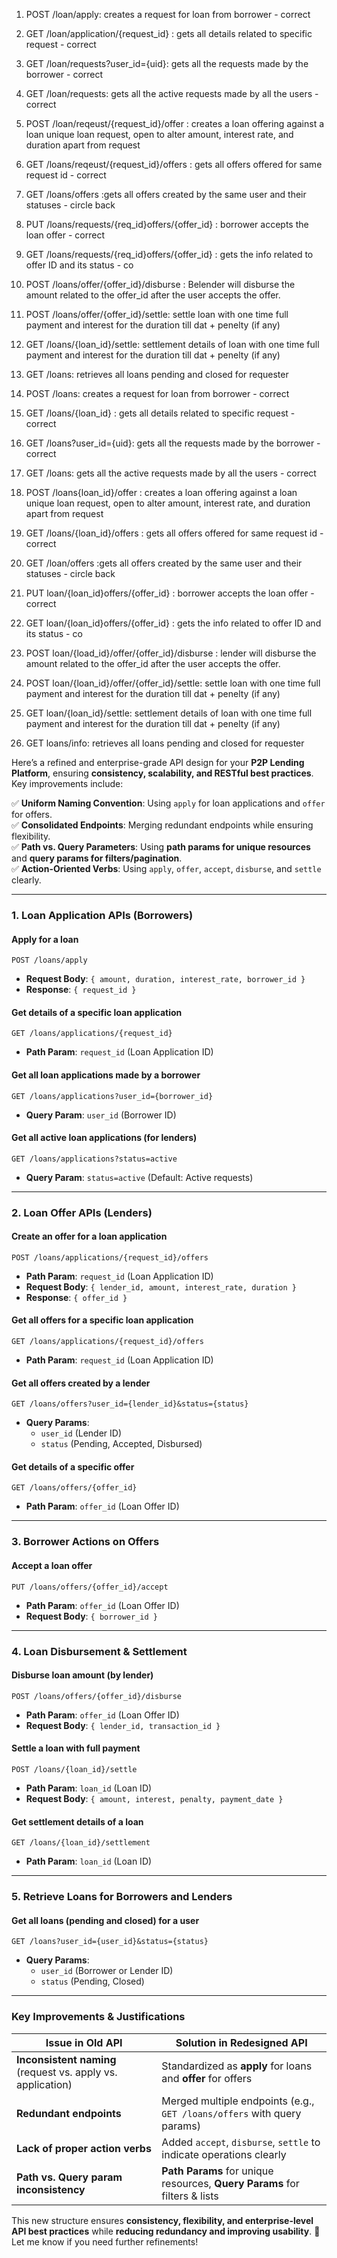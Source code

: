 1. POST /loan/apply: creates a request for loan from borrower - correct

2. GET /loan/application/{request_id} : gets all details related to specific request - correct

3. GET /loan/requests?user_id={uid}: gets all the requests made by the borrower - correct

4. GET /loan/requests: gets all the active requests made by all the users - correct

5. POST /loan/reqeust/{request_id}/offer : creates a loan offering against a loan unique loan request, open to alter amount, interest rate, and duration apart from request

6. GET /loans/reqeust/{request_id}/offers : gets all offers offered for same request id - correct

7. GET /loans/offers :gets all offers created by the same user and their statuses - circle back

8. PUT /loans/requests/{req_id}offers/{offer_id} : borrower accepts the loan offer - correct

9. GET  /loans/requests/{req_id}offers/{offer_id} : gets the info related to offer ID and its status - co

10. POST /loans/offer/{offer_id}/disburse : Belender will disburse the amount related to the offer_id after the user accepts the offer.

11. POST /loans/offer/{offer_id}/settle: settle loan with one time full payment and interest for the duration till dat + penelty (if any)

12. GET /loans/{loan_id}/settle: settlement details of loan with one time full payment and interest for the duration till dat + penelty (if any)

13. GET /loans: retrieves all loans pending and closed for requester















14. POST /loans: creates a request for loan from borrower - correct

15. GET /loans/{loan_id} : gets all details related to specific request - correct

16. GET /loans?user_id={uid}: gets all the requests made by the borrower - correct

17. GET /loans: gets all the active requests made by all the users - correct

18. POST /loans{loan_id}/offer : creates a loan offering against a loan unique loan request, open to alter amount, interest rate, and duration apart from request

19. GET /loans/{loan_id}/offers : gets all offers offered for same request id - correct

20. GET /loan/offers :gets all offers created by the same user and their statuses - circle back

21. PUT loan/{loan_id}offers/{offer_id} : borrower accepts the loan offer - correct

22. GET  loan/{loan_id}offers/{offer_id} : gets the info related to offer ID and its status - co

23. POST loan/{load_id}/offer/{offer_id}/disburse : lender will disburse the amount related to the offer_id after the user accepts the offer.

24. POST loan/{loan_id}/offer/{offer_id}/settle: settle loan with one time full payment and interest for the duration till dat + penelty (if any)

25. GET loan/{loan_id}/settle: settlement details of loan with one time full payment and interest for the duration till dat + penelty (if any)

26. GET loans/info: retrieves all loans pending and closed for requester














Here’s a refined and enterprise-grade API design for your **P2P Lending Platform**, ensuring **consistency, scalability, and RESTful best practices**. Key improvements include:

✅ **Uniform Naming Convention**: Using `apply` for loan applications and `offer` for offers.  
✅ **Consolidated Endpoints**: Merging redundant endpoints while ensuring flexibility.  
✅ **Path vs. Query Parameters**: Using **path params for unique resources** and **query params for filters/pagination**.  
✅ **Action-Oriented Verbs**: Using `apply`, `offer`, `accept`, `disburse`, and `settle` clearly.  

---

### **1. Loan Application APIs (Borrowers)**
#### **Apply for a loan**
```http
POST /loans/apply
```
- **Request Body**: `{ amount, duration, interest_rate, borrower_id }`
- **Response**: `{ request_id }`

#### **Get details of a specific loan application**
```http
GET /loans/applications/{request_id}
```
- **Path Param**: `request_id` (Loan Application ID)

#### **Get all loan applications made by a borrower**
```http
GET /loans/applications?user_id={borrower_id}
```
- **Query Param**: `user_id` (Borrower ID)

#### **Get all active loan applications (for lenders)**
```http
GET /loans/applications?status=active
```
- **Query Param**: `status=active` (Default: Active requests)

---

### **2. Loan Offer APIs (Lenders)**
#### **Create an offer for a loan application**
```http
POST /loans/applications/{request_id}/offers
```
- **Path Param**: `request_id` (Loan Application ID)
- **Request Body**: `{ lender_id, amount, interest_rate, duration }`
- **Response**: `{ offer_id }`

#### **Get all offers for a specific loan application**
```http
GET /loans/applications/{request_id}/offers
```
- **Path Param**: `request_id` (Loan Application ID)

#### **Get all offers created by a lender**
```http
GET /loans/offers?user_id={lender_id}&status={status}
```
- **Query Params**:
  - `user_id` (Lender ID)
  - `status` (Pending, Accepted, Disbursed)

#### **Get details of a specific offer**
```http
GET /loans/offers/{offer_id}
```
- **Path Param**: `offer_id` (Loan Offer ID)

---

### **3. Borrower Actions on Offers**
#### **Accept a loan offer**
```http
PUT /loans/offers/{offer_id}/accept
```
- **Path Param**: `offer_id` (Loan Offer ID)
- **Request Body**: `{ borrower_id }`

---

### **4. Loan Disbursement & Settlement**
#### **Disburse loan amount (by lender)**
```http
POST /loans/offers/{offer_id}/disburse
```
- **Path Param**: `offer_id` (Loan Offer ID)
- **Request Body**: `{ lender_id, transaction_id }`

#### **Settle a loan with full payment**
```http
POST /loans/{loan_id}/settle
```
- **Path Param**: `loan_id` (Loan ID)
- **Request Body**: `{ amount, interest, penalty, payment_date }`

#### **Get settlement details of a loan**
```http
GET /loans/{loan_id}/settlement
```
- **Path Param**: `loan_id` (Loan ID)

---

### **5. Retrieve Loans for Borrowers and Lenders**
#### **Get all loans (pending and closed) for a user**
```http
GET /loans?user_id={user_id}&status={status}
```
- **Query Params**:
  - `user_id` (Borrower or Lender ID)
  - `status` (Pending, Closed)

---

### **Key Improvements & Justifications**
| Issue in Old API | Solution in Redesigned API |
|------------------|---------------------------|
| **Inconsistent naming** (request vs. apply vs. application) | Standardized as **apply** for loans and **offer** for offers |
| **Redundant endpoints** | Merged multiple endpoints (e.g., `GET /loans/offers` with query params) |
| **Lack of proper action verbs** | Added `accept`, `disburse`, `settle` to indicate operations clearly |
| **Path vs. Query param inconsistency** | **Path Params** for unique resources, **Query Params** for filters & lists |

This new structure ensures **consistency, flexibility, and enterprise-level API best practices** while **reducing redundancy and improving usability**. 🚀 Let me know if you need further refinements!